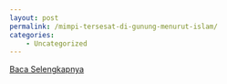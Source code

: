 ```yaml
---
layout: post
permalink: /mimpi-tersesat-di-gunung-menurut-islam/
categories:
    - Uncategorized
---
```


[Baca Selengkapnya](/05)